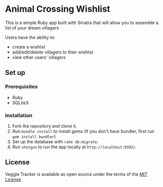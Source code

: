 # Animal Crossing Wishlist

This is a simple Ruby app built with Sinatra that will allow you to assemble a list of your dream villagers

Users have the ability to:
- create a wishlist
- add/edit/delete villagers to their wishlist
- view other users' villagers

## Set up

### Prerequisites
- Ruby
- SQLite3

### Installation

1. Fork the repository and clone it.
2. Run `bundle install` to install gems (If you don't have bundler, first run `gem install bundler`)
3. Set up the database with `rake db:migrate`.
5. Run `shotgun` to run the app locally at `http://localhost:9393/`.

## License
Veggie Tracker is available as open source under the terms of the [MIT License](https://github.com/bhavanivamshee/animalcrossing_wishlist/blob/master/LICENSE.md)